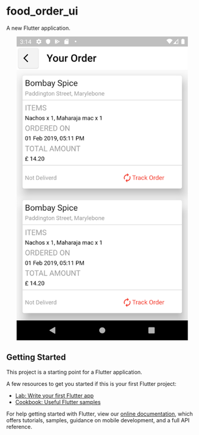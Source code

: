 # food_order_ui

A new Flutter application.

<p align="center">
<img src="https://github.com/ashikmhs/order-card-ui-flutter/blob/main/screensort/Screenshot.png" width="450"  />
</p>

## Getting Started

This project is a starting point for a Flutter application.

A few resources to get you started if this is your first Flutter project:

- [Lab: Write your first Flutter app](https://flutter.dev/docs/get-started/codelab)
- [Cookbook: Useful Flutter samples](https://flutter.dev/docs/cookbook)

For help getting started with Flutter, view our
[online documentation](https://flutter.dev/docs), which offers tutorials,
samples, guidance on mobile development, and a full API reference.
